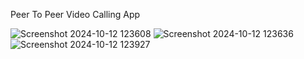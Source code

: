 Peer To Peer Video Calling App


![Screenshot 2024-10-12 123608](https://github.com/user-attachments/assets/72e56418-e73b-484a-9521-95af6016f42f)
![Screenshot 2024-10-12 123636](https://github.com/user-attachments/assets/aa3e6589-22a4-4a34-b0c6-50062bdfe79c)
![Screenshot 2024-10-12 123927](https://github.com/user-attachments/assets/3ed6f873-fa4e-4726-8a51-d0a3f9e88b6a)
